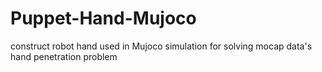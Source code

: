 # Puppet-Hand-Mujoco
construct robot hand used in Mujoco simulation for solving mocap data's hand penetration problem

